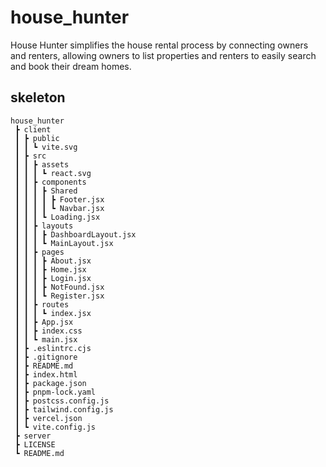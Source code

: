 # house_hunter
House Hunter simplifies the house rental process by connecting owners and renters, allowing owners to list properties and renters to easily search and book their dream homes.

## skeleton
```
house_hunter
 ┣ client
 ┃ ┣ public
 ┃ ┃ ┗ vite.svg
 ┃ ┣ src
 ┃ ┃ ┣ assets
 ┃ ┃ ┃ ┗ react.svg
 ┃ ┃ ┣ components
 ┃ ┃ ┃ ┣ Shared
 ┃ ┃ ┃ ┃ ┣ Footer.jsx
 ┃ ┃ ┃ ┃ ┗ Navbar.jsx
 ┃ ┃ ┃ ┗ Loading.jsx
 ┃ ┃ ┣ layouts
 ┃ ┃ ┃ ┣ DashboardLayout.jsx
 ┃ ┃ ┃ ┗ MainLayout.jsx
 ┃ ┃ ┣ pages
 ┃ ┃ ┃ ┣ About.jsx
 ┃ ┃ ┃ ┣ Home.jsx
 ┃ ┃ ┃ ┣ Login.jsx
 ┃ ┃ ┃ ┣ NotFound.jsx
 ┃ ┃ ┃ ┗ Register.jsx
 ┃ ┃ ┣ routes
 ┃ ┃ ┃ ┗ index.jsx
 ┃ ┃ ┣ App.jsx
 ┃ ┃ ┣ index.css
 ┃ ┃ ┗ main.jsx
 ┃ ┣ .eslintrc.cjs
 ┃ ┣ .gitignore
 ┃ ┣ README.md
 ┃ ┣ index.html
 ┃ ┣ package.json
 ┃ ┣ pnpm-lock.yaml
 ┃ ┣ postcss.config.js
 ┃ ┣ tailwind.config.js
 ┃ ┣ vercel.json
 ┃ ┗ vite.config.js
 ┣ server
 ┣ LICENSE
 ┗ README.md

```
